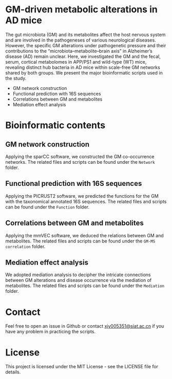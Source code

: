 # GM-driven metabolic alterations in AD mice
The gut microbiota (GM) and its metabolites affect the host nervous system and are involved in the pathogeneses of various neurological diseases. However, the specific GM alterations under pathogenetic pressure and their contributions to the “microbiota–metabolite–brain axis” in Alzheimer’s disease (AD) remain unclear. Here, we investigated the GM and the fecal, serum, cortical metabolomes in APP/PS1 and wild-type (WT) mice, revealing distinct hub bacteria in AD mice within scale-free GM networks shared by both groups. We present the major bioinformatic scripts used in the study. <br>
* GM network construction
* Functional prediction with 16S sequences
* Correlations between GM and metabolites
* Mediation effect analysis
# Bioinformatic contents
## GM network construction
Applying the sparCC software, we constructed the GM co-occurrence networks. The related files and scripts can be found under the  ```Network``` folder.<br>


## Functional prediction with 16S sequences
Applying the PICRUST2 software, we predicted the functions for the GM with the taxonomical annotated 16S sequences. The related files and scripts can be found under the  ```Function``` folder.<br>

## Correlations between GM and metabolites
Applying the mmVEC software, we deduced the relations between GM and metabolites. The related files and scripts can be found under the  ```GM-MS correlation``` folder.<br>

## Mediation effect analysis
We adopted mediation analysis to decipher the intricate connections between GM alterations and disease occurrence via the mediation of metabolites. The related files and scripts can be found under the  ```Mediation``` folder.<br>

# Contact

Feel free to open an issue in Github or contact xjy005351@siat.ac.cn if you have any problem in practicing the scripts.

# License

This project is licensed under the MIT License - see the LICENSE file for details.
